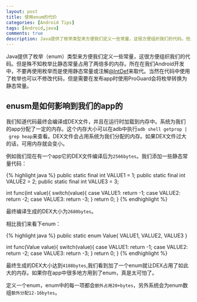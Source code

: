 ```yaml
---
layout: post
title: 使用enum的代价
categories: [Android Tips]
tags: [Android,java]
comments: true
description: Java提供了枚举类型来方便我们定义一些常量，这很方便组织我们的代码。但是殊不知枚举比静态常量占用了两倍多的内存。
---
```

Java提供了枚举（enum）类型来方便我们定义一些常量，这很方便组织我们的代码。但是殊不知枚举比静态常量占用了两倍多的内存。所在在我们Android开发中，不要再使用枚举而是使用静态常量或注解[@IntDef][1]来取代。当然在代码中使用了枚举也可以不修改代码，但是需要在发布app时使用ProGuard会将枚举转换为静态常量。

## enusm是如何影响到我们的app的

我们知道代码最终会编译成DEX文件，并且在运行时加载到内存中。系统为我们的app分配了一定的内存。这个内存大小可以在adb中执行```adb shell getprop | grep heap```来查看。DEX文件会占用系统为我们分配的内存。如果DEX文件过大的话，可用内存就会变小。

例如我们现在有一个app它的DEX文件编译后为```2566bytes```。我们添加一些静态常量代码：

{% highlight java %}
public static final int VALUE1 = 1;
public static final int VALUE2 = 2;
public static final int VALUE3 = 3;

int func(int value){
    switch(value){
        case VALUE1:
            return -1;
        case VALUE2:
            return -2;
        case VALUE3:
            return -3;
    }
    return 0;
}
{% endhighlight %}

最终编译生成的DEX大小为```2680bytes```。

相比我们来看下enum：

{% highlight java %}
public static enum Value{
    VALUE1,
    VALUE2,
    VALUE3
}

int func(Value value){
    switch(value){
        case VALUE1:
            return -1;
        case VALUE2:
            return -2;
        case VALUE3:
            return -3;
    }
    return 0;
}
{% endhighlight %}

最终生成的DEX大小达到```4188bytes```,我们看到加了一个enum就让DEX占用了如此大的内存。如果你在app中很多地方用到了enum，真是太可怕了。

定义一个enum，enum中的每一项都会```额外占用20+bytes```，另外系统会为enum数组```额外分配12-16bytes```。

[1]:	https://developer.android.com/intl/zh-cn/reference/android/support/annotation/IntDef.html